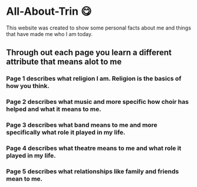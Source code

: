 # All-About-Trin :yum:
This website was created to show some personal facts about me and things that have made me who I am today.

## Through out each page you learn a different attribute that means alot to me


### Page 1 describes what **religion** I am. Religion is the basics of how you think.
### Page 2 describes what **music** and more specific how choir has helped and what it means to me. 
### Page 3 describes what **band** means to me and more specifically what role it played in my life. 
### Page 4 describes what theatre means to me and what role it played in my life.
### Page 5 describes what relationships like family and friends mean to me.
